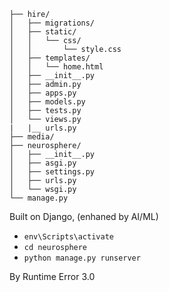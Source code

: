 ```neurosphere/
├── hire/
│   ├── migrations/
│   ├── static/
│   │   └── css/
│   │       └── style.css
│   ├── templates/
│   │   └── home.html
│   ├── __init__.py
│   ├── admin.py
│   ├── apps.py
│   ├── models.py
│   ├── tests.py
│   └── views.py
|   |__ urls.py 
├── media/
├── neurosphere/
│   ├── __init__.py
│   ├── asgi.py
│   ├── settings.py
│   ├── urls.py
│   └── wsgi.py
└── manage.py

```
Built on Django, (enhaned by AI/ML) 
- ```env\Scripts\activate```
- ```cd neurosphere```
- ```python manage.py runserver```

By Runtime Error 3.0